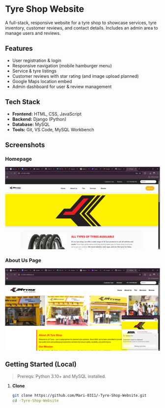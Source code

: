 # Tyre Shop Website

A full-stack, responsive website for a tyre shop to showcase services, tyre inventory, customer reviews, and contact details. Includes an admin area to manage users and reviews.

## Features
- User registration & login
- Responsive navigation (mobile hamburger menu)
- Service & tyre listings
- Customer reviews with star rating (and image upload planned)
- Google Maps location embed
- Admin dashboard for user & review management

## Tech Stack
- **Frontend:** HTML, CSS, JavaScript
- **Backend:** Django (Python)
- **Database:** MySQL
- **Tools:** Git, VS Code, MySQL Workbench

## Screenshots

### Homepage
![Homepage](screenshots/homepage.png)

### About Us Page
![About Us](screenshots/aboutus.png)

## Getting Started (Local)

> Prereqs: Python 3.10+ and MySQL installed.

1. **Clone**
   ```bash
   git clone https://github.com/Mari-0311/-Tyre-Shop-Website.git
   cd -Tyre-Shop-Website
